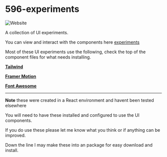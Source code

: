 # 596-experiments 

![Website](https://img.shields.io/website?url=https%3A%2F%2Fwww.596.studio%2F&up_message=596%20Live&up_color=green&down_message=596%20down&down_color=orange&style=for-the-badge)


A collection of UI experiments. 

You can view and interact with the components here [experiments](https://www.596.studio/)


Most of these UI experiments use the following, check the top of the component files for what needs installing.

[**Tailwind**](https://tailwindui.com/)

[**Framer Motion**](https://www.framer.com/motion/)

[**Font Awesome**](https://fontawesome.com/)

---

**Note** these were created in a React environment and havent been tested elsewhere

You will need to have these installed and configured to use the UI components. 

If you do use these please let me know what you think or if anything can be improved. 

Down the line I may make these into an package for easy download and install. 
